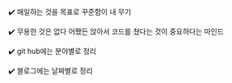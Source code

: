 ✔️ 매일하는 것을 목표로 꾸준함이 내 무기


✔️ 무용한 것은 없다 어쨌든 앉아서 코드를 쳤다는 것이 중요하다는 마인드


✔️ git hub에는 분야별로 정리


✔️ 블로그에는 날짜별로 정리
